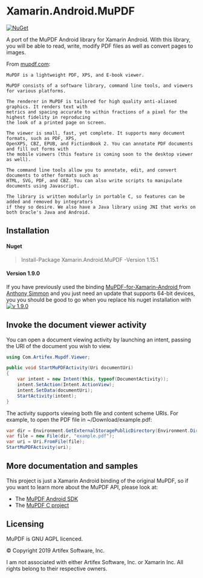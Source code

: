 # Xamarin.Android.MuPDF

[![NuGet](https://img.shields.io/nuget/v/xamarin.android.mupdf.svg?maxAge=86400&style=flat)](https://www.nuget.org/packages/Xamarin.Android.MuPDF/)

A port of the MuPDF Android library for Xamarin Android. With this library, you will be able to read, write, modify PDF files as well as convert pages to images. 

From [mupdf.com](http://mupdf.com):

    MuPDF is a lightweight PDF, XPS, and E-book viewer.

    MuPDF consists of a software library, command line tools, and viewers for various platforms.

    The renderer in MuPDF is tailored for high quality anti-aliased graphics. It renders text with 
    metrics and spacing accurate to within fractions of a pixel for the highest fidelity in reproducing 
    the look of a printed page on screen.

    The viewer is small, fast, yet complete. It supports many document formats, such as PDF, XPS, 
    OpenXPS, CBZ, EPUB, and FictionBook 2. You can annotate PDF documents and fill out forms with 
    the mobile viewers (this feature is coming soon to the desktop viewer as well).

    The command line tools allow you to annotate, edit, and convert documents to other formats such as 
    HTML, SVG, PDF, and CBZ. You can also write scripts to manipulate documents using Javascript.

    The library is written modularly in portable C, so features can be added and removed by integrators 
    if they so desire. We also have a Java library using JNI that works on both Oracle's Java and Android.
    
## Installation
#### Nuget

> Install-Package Xamarin.Android.MuPDF -Version 1.15.1

#### Version 1.9.0
If you have previously used the binding [MuPDF-for-Xamarin-Android
](https://github.com/asimmon/MuPDF-for-Xamarin-Android) from [Anthony Simmon](https://github.com/asimmon) and you just need an update that supports 64-bit devices, you you should be good to go when you replace his nuget installation with [![v 1.9.0](https://img.shields.io/badge/nuget-v1.9.0-blue?style=flat)](https://www.nuget.org/packages/Xamarin.Android.MuPDF/1.9.0)


## Invoke the document viewer activity

You can open a document viewing activity by launching an intent, passing the URI of the document you wish to view. 

```c#
using Com.Artifex.Mupdf.Viewer;

public void StartMuPDFActivity(Uri documentUri)
{
    var intent = new Intent(this, typeof(DocumentActivity));
    intent.SetAction(Intent.ActionView);
    intent.SetData(documentUri);
    StartActivity(intent);
}
```        

The activity supports viewing both file and content scheme URIs.
For example, to open the PDF file in ~/Download/example.pdf: 

```c#
var dir = Environment.GetExternalStoragePublicDirectory(Environment.DirectoryDownloads);
var file = new File(dir, "example.pdf");
var uri = Uri.FromFile(file);
StartMuPDFActivity(uri);
```
## More documentation and samples

This project is just a Xamarin Android binding of the original MuPDF, so if you want to learn more about the MuPDF API, please look at:

* The [MuPDF Android SDK](https://mupdf.com/docs/android-sdk.html)
* The [MuPDF C project](http://mupdf.com/docs/)

## Licensing

MuPDF is GNU AGPL licenced.

© Copyright 2019 Artifex Software, Inc. 

I am not associated with either Artifex Software, Inc. or Xamarin Inc. All rights belong to their respective owners.

